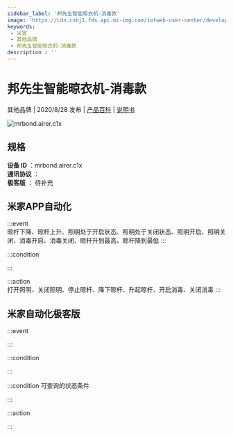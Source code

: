 ```yaml
---
sidebar_label: '邦先生智能晾衣机-消毒款'
image: 'https://cdn.cnbj1.fds.api.mi-img.com/iotweb-user-center/developer_1679071135375p6bCHMUe.png?GalaxyAccessKeyId=AKVGLQWBOVIRQ3XLEW&Expires=9223372036854775807&Signature=sF8yOUJqy7viQRsxN+k96wLlyeA='
keywords: 
 - 米家
 - 其他品牌
 - 邦先生智能晾衣机-消毒款
description : ''
---
```

# 邦先生智能晾衣机-消毒款

其他品牌 | 2020/8/28 发布 | [产品百科](https://home.mi.com/webapp/content/baike/product/index.html?model=mrbond.airer.c1x/) | [说明书](https://home.mi.com/views/introduction.html?model=mrbond.airer.c1x&region=cn)

![mrbond.airer.c1x](https://cdn.cnbj1.fds.api.mi-img.com/iotweb-user-center/developer_1679071135375p6bCHMUe.png?GalaxyAccessKeyId=AKVGLQWBOVIRQ3XLEW&Expires=9223372036854775807&Signature=sF8yOUJqy7viQRsxN+k96wLlyeA=)

## 规格  
> 
**设备 ID** ：mrbond.airer.c1x  
**通讯协议** ：  
**极客版**  ： 待补充 


## 米家APP自动化  

:::event  
晾杆下降、晾杆上升、照明处于开启状态、照明处于关闭状态、照明开启、照明关闭、消毒开启、消毒关闭、晾杆升到最高、晾杆降到最低
:::

:::condition  

:::

:::action   
打开照明、关闭照明、停止晾杆、降下晾杆、升起晾杆、开启消毒、关闭消毒
:::

## 米家自动化极客版  

:::event  

:::

:::condition  

:::

:::condition 可查询的状态条件  

:::

:::action  

:::

        

